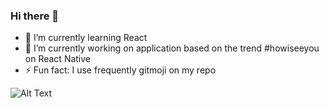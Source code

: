 ### Hi there 👋

- 🌱 I’m currently learning React 
- 🔭 I’m currently working on application based on the trend #howiseeyou on React Native 
- ⚡ Fun fact: I use frequently gitmoji on my repo 

<!--
![Alt Text](https://media.giphy.com/media/v1.Y2lkPTc5MGI3NjExbXZ0YTVwa2p4Mjk5anZsb3hzZnBxaGU0aW9kOG0xczVjb24xdmo5cCZlcD12MV9pbnRlcm5hbF9naWZfYnlfaWQmY3Q9Zw/Rpl1sod1vCXK0L2SUN/giphy.gif)
![Alt Text](https://media.giphy.com/media/v1.Y2lkPTc5MGI3NjExbmVkc3g2ZnVqN3Bqc3ZrM3R3MXI3dm03dGN2dzQyeDAzajg1aGdzMyZlcD12MV9pbnRlcm5hbF9naWZfYnlfaWQmY3Q9Zw/GYtblmdLnemlO/giphy.gif)
![Alt Text](https://media.giphy.com/media/v1.Y2lkPTc5MGI3NjExcmo3Nnpodm0wNGRyNGtlb215YmljbXQ2ZHJhOXVzcW1qc3E3aGZ4eCZlcD12MV9pbnRlcm5hbF9naWZfYnlfaWQmY3Q9Zw/HoffxyN8ghVuw/giphy.gif)
![Alt Text]()
-->
![Alt Text](https://media.giphy.com/media/v1.Y2lkPTc5MGI3NjExNjlhNmoya3Zhc2d4d2R0bnpjZnA4ZXY2amlneHdkNTIxZDQwMjZrciZlcD12MV9pbnRlcm5hbF9naWZfYnlfaWQmY3Q9Zw/3osxYlSDn290VbV076/giphy.gif)
<!--
**Theia01/theia01** is a ✨ _special_ ✨ repository because its `README.md` (this file) appears on your GitHub profile.

Here are some ideas to get you started:

- 🔭 I’m currently working on ...
- 🌱 I’m currently learning ...
- 👯 I’m looking to collaborate on ...
- 🤔 I’m looking for help with ...
- 💬 Ask me about ...
- 📫 How to reach me: ...
- 😄 Pronouns: ...
- ⚡ Fun fact: ...
-->
